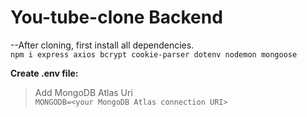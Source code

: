 # You-tube-clone Backend
--After cloning, first install all dependencies.<br>
`npm i express axios bcrypt cookie-parser dotenv nodemon mongoose`

**Create .env file:**<br>
 > Add MongoDB Atlas Uri<br>
    `MONGODB=<your MongoDB Atlas connection URI>`
